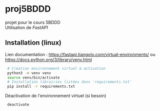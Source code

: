 # proj5BDDD

projet pour le cours 5BDDD  
Utilisation de _FastAPI_

## Installation (linux)
Lien documentation : https://fastapi.tiangolo.com/virtual-environments/ ou https://docs.python.org/3/library/venv.html

```bash
 # Création environnement virtuel & activation
 python3 -m venv venv
 source venv/bin/activate
 # Installation librairies listées dans 'requirements.txt'
 pip install -r requirements.txt
```

Déactivation de l'environnement virtuel (si besoin)
```bash
 deactivate
```